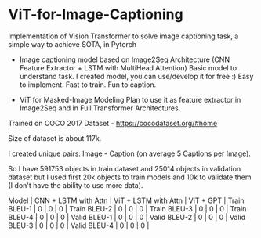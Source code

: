 # ViT-for-Image-Captioning
Implementation of Vision Transformer to solve image captioning task, a simple way to achieve SOTA, in Pytorch

* Image captioning model based on Image2Seq Architecture (CNN Feature Extractor + LSTM with MultiHead Attention)
Basic model to understand task. I created model, you can use/develop it for free :) Easy to implement. Fast to train. Fun to caption.

* ViT for Masked-Image Modeling
Plan to use it as feature extractor in Image2Seq and in Full Transformer Architectures.

Trained on COCO 2017 Dataset - https://cocodataset.org/#home

Size of dataset is about 117k. 

I created unique pairs: Image - Caption (on average 5 Captions per Image). 

So I have 591753 objects in train dataset and 25014 objects in validation dataset but I used first 20k objects to train models and 10k to validate them (I don't have the ability to use more data).

Model | CNN + LSTM with Attn | ViT + LSTM with Attn | ViT + GPT |
Train BLEU-1 | 0 | 0 | 0 |
Train BLEU-2 | 0 | 0 | 0 |
Train BLEU-3 | 0 | 0 | 0 |
Train BLEU-4 | 0 | 0 | 0 |
Valid BLEU-1 | 0 | 0 | 0 |
Valid BLEU-2 | 0 | 0 | 0 |
Valid BLEU-3 | 0 | 0 | 0 |
Valid BLEU-4 | 0 | 0 | 0 |
